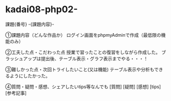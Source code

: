 # kadai08-php02-

課題{番号} -{課題内容}-

①課題内容（どんな作品か）
ログイン画面をphpmyAdminで作成（最低限の機能のみ）

②工夫した点・こだわった点
授業で習ったことの復習をしながら作成した。
ブラッシュアップは提出後、テーブル表示・グラフ表示までやる・・・！

③難しかった点・次回トライしたいこと(又は機能)
テーブル表示や分析もできるようにしたかった。

④質問・疑問・感想、シェアしたいtips等なんでも
[質問]
[疑問]
[感想]
[tips]
[参考記事]

